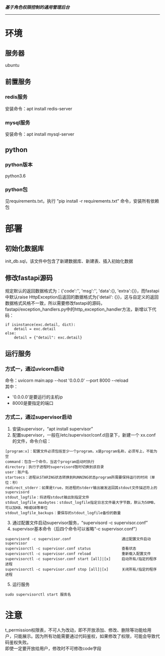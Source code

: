 ***基于角色权限控制的通用管理后台***  

****

# 环境
## 服务器
ubuntu

## 前置服务
### redis服务
安装命令：apt install redis-server

### mysql服务
安装命令：apt install mysql-server


## python
### python版本
python3.6

### python包
见requirements.txt，执行 ”pip install -r requirements.txt” 命令，安装所有依赖包

# 部署
## 初始化数据库
init_db.sql，该文件中包含了新建数据库、新建表、插入初始化数据

## 修改fastapi源码
规定默认的返回数据格式为：{'code':'', 'msg':'', 'data':{}, 'extra':{}}，而fastapi中默认raise HttpException后返回的数据格式为{'detail': {}}，这与自定义的返回数据格式风格不一致，所以需要修改fastapi的源码，fastapi/exception_handlers.py中的http_exception_handler方法，新增以下代码：
```
if isinstance(exc.detail, dict):
    detail = exc.detail
else:
    detail = {"detail": exc.detail}
```

## 运行服务
### 方式一，通过uvicorn启动
命令：uvicorn main:app --host '0.0.0.0' --port 8000 --reload  
其中：
* '0.0.0.0'是要运行的主机ip
* 8000是要指定的端口

### 方式二，通过supervisor启动
1. 安装supervisor，“apt install supervisor”
2. 配置supervisor，一般在/etc/supervisor/conf.d目录下，新建一个 xx.conf的文件，命令介绍：
```
[program:x]：配置文件必须包括至少一个program，x是program名称，必须写上，不能为空
command：包含一个命令，当这个program启动时执行
directory：执行子进程时supervisord暂时切换到该目录
user：账户名
startsecs：进程从STARING状态转换到RUNNING状态program所需要保持运行的时间（单位：秒）
redirect_stderr：如果是true，则进程的stderr输出被发送回其stdout文件描述符上的supervisord
stdout_logfile：将进程stdout输出到指定文件
stdout_logfile_maxbytes：stdout_logfile指定日志文件最大字节数，默认为50MB，可以加KB、MB或GB等单位
stdout_logfile_backups：要保存的stdout_logfile备份的数量
```
3. 通过配置文件启动supervisor服务，“supervisord -c supervisor.conf”
4. supervisor基本命令（后四个命令可以省略“-c supervisor.conf”）
```commandline
supervisord -c supervisor.conf                       通过配置文件启动supervisor
supervisorctl -c supervisor.conf status              查看状态
supervisorctl -c supervisor.conf reload              重新载入配置文件
supervisorctl -c supervisor.conf start [all]|[x]     启动所有/指定的程序进程
supervisorctl -c supervisor.conf stop [all]|[x]      关闭所有/指定的程序进程 
```
5. 运行服务
```commandline
sudo supervisorctl start 服务名
```


# 注意
t_permission权限表，不可人为改动，即不开放添加、修改、删除等功能给用户，只能展示。因为所有功能需要通过代码鉴权，如果修改了权限，可能会导致代码鉴权失败。  
即使一定要开放给用户，修改时不可修改code字段
